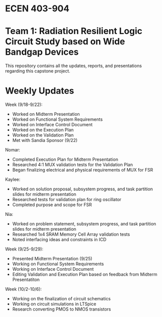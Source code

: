 # ECEN 403-904
# Team 1: Radiation Resilient Logic Circuit Study based on Wide Bandgap Devices

This repository contains all the updates, reports, and presentations regarding this capstone project.

# Weekly Updates
Week (9/18-9/22): 
- Worked on Midterm Presentation
- Worked on Functional System Requirements
- Worked on Interface Control Document
- Worked on the Execution Plan
- Worked on the Validation Plan
- Met with Sandia Sponsor (9/22)

Nomar:
- Completed Execution Plan for Midterm Presentation
- Researched 4:1 MUX validation tests for the Validation Plan
- Began finalizing electrical and physical requirements of MUX for FSR

Kaylee:
- Worked on solution proposal, subsystem progress, and task partition slides for midterm presentation
- Researched tests for validation plan for ring oscillator
- Completed purpose and scope for FSR

Nia:
- Worked on problem statement, subsystem progress, and task partition slides for midterm presentation
- Researched 1x4 SRAM Memory Cell Array validation tests
- Noted interfacing ideas and constraints in ICD

Week (9/25-9/29):
- Presented Midterm Presentation (9/25)
- Working on Functional System Requirements
- Working on Interface Control Document
- Editing Validation and Execution Plan based on feedback from Midterm Presentatiton

Week (10/2-10/6):
- Working on the finalization of circuit schematics
- Working on circuit simulations in LTSpice
- Research converting PMOS to NMOS transistors
  
